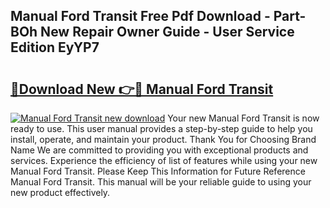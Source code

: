 ## Manual Ford Transit Free Pdf Download - Part-BOh New Repair Owner Guide - User Service Edition EyYP7

# <h2><a href="http://bc2799.oget.top/?id=Manual+Ford+Transit">🔗Download New 👉🔴 Manual Ford Transit</a></h2>

[![Manual Ford Transit new download](https://i.imgur.com/5g1atiW.png)](http://bc2799.oget.top/?id=Manual+Ford+Transit)
Your new Manual Ford Transit is now ready to use. This user manual provides a step-by-step guide to help you install, operate, and maintain your product. Thank You for Choosing Brand Name We are committed to providing you with exceptional products and services. Experience the efficiency of list of features while using your new Manual Ford Transit. Please Keep This Information for Future Reference Manual Ford Transit. This manual will be your reliable guide to using your new product effectively.
